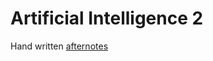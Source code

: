 # Artificial Intelligence 2
Hand written [afternotes](https://drive.google.com/file/d/124IvMVOfbYIAX0TGyHy_1-CFe3DZ-MRl/view?usp=drive_link)
